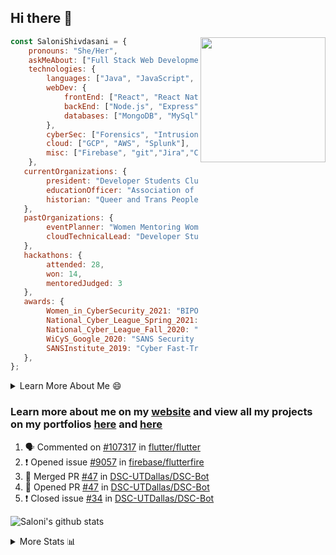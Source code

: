 ## Hi there 👋

<img align='right' src="https://storage.googleapis.com/saloni-shivdasani-resume/Saloni.png" width="200">

```javascript
const SaloniShivdasani = {
    pronouns: "She/Her",
    askMeAbout: ["Full Stack Web Development", "Cloud Computing", "Cyber Security"],
    technologies: {
        languages: ["Java", "JavaScript", "SQL", "Python", "C++", "BASH", "R"],
        webDev: {
            frontEnd: ["React", "React Native", "Electron"],
            backEnd: ["Node.js", "Express", "Flask"],
            databases: ["MongoDB", "MySql"],
        },
        cyberSec: ["Forensics", "Intrusion Detection", "Security Operations", "Network and Application Penetration Testing"],
        cloud: ["GCP", "AWS", "Splunk"],
        misc: ["Firebase", "git","Jira","Confluence"]
    },
   currentOrganizations: {
        president: "Developer Students Club, UTD",
        educationOfficer: "Association of Computer Machinery, UTD",
        historian: "Queer and Trans People of Color, UTD",
   },
   pastOrganizations: {
        eventPlanner: "Women Mentoring Women in Engineering, UTD",
        cloudTechnicalLead: "Developer Students Club, UTD",
   },
   hackathons: {
        attended: 28,
        won: 14,
        mentoredJudged: 3
   },
   awards: {
        Women_in_CyberSecurity_2021: "BIPOC Fellowship Award",
        National_Cyber_League_Spring_2021: "Gold Bracket Competitor - Top 15% nationally",
        National_Cyber_League_Fall_2020: "Gold Bracket Competitor - Top 15% nationally",
        WiCyS_Google_2020: "SANS Security Training Scholarship",
        SANSInstitute_2019: "Cyber Fast-Track Game Quarter-Finalist",
   },
};
```

<!--START_SECTION:table-->
<details>

<summary>Learn More About Me 😄 </summary>

I am a senior at The University of Texas at Dallas, and I am currently majoring in Software Engineering with a concentration in Information Assurance. I am interested and have experience in full stack development, cloud computing, and cybersecurity. I hope to find opportunities where I can gain exposure to algorithm and project design. My ultimate aim is to develop futuristic products for users because I am inspired by the impact of computing on society.

I have experience in full stack web development through my participation and awards in hackathons where I have learnt and used React, Node.js, Express, MongoDB, Flask, NLTK, and React Native along with GIT, GCP, and Firebase. Last semester, I was also responsible for backend development for a project at a local NGO where I created a REST API using Node.js, Express, MongoDB and SQL and hosted it on servers using GCP. 

From my coursework and local competitions, I have skills in algorithms and data structures in Java, database management using SQL and machine learning using Python and R. I have also been a quarter-finalist in a national cybersecurity completion hosted by the SANS institute.

I am also actively involved in campus organization where I am the cloud technical lead for Developer Student Club, Mentor and Education Officer for Association of Computing Machinery, event planner for Women Mentoring Women in Engineering and IT Committee member for IEEE.

</details>

<!--END_SECTION:table-->

### Learn more about me on my [website](https://www.saloni-shivdasani.codes) and view all my projects on my portfolios [here](https://www.saloni-shivdasani.codes/projects) and  [here](http://devpost.com/SaloniS)

<!--START_SECTION:activity-->
1. 🗣 Commented on [#107317](https://github.com/flutter/flutter/issues/107317) in [flutter/flutter](https://github.com/flutter/flutter)
2. ❗️ Opened issue [#9057](https://github.com/firebase/flutterfire/issues/9057) in [firebase/flutterfire](https://github.com/firebase/flutterfire)
3. 🎉 Merged PR [#47](https://github.com/DSC-UTDallas/DSC-Bot/pull/47) in [DSC-UTDallas/DSC-Bot](https://github.com/DSC-UTDallas/DSC-Bot)
4. 💪 Opened PR [#47](https://github.com/DSC-UTDallas/DSC-Bot/pull/47) in [DSC-UTDallas/DSC-Bot](https://github.com/DSC-UTDallas/DSC-Bot)
5. ❗️ Closed issue [#34](https://github.com/DSC-UTDallas/DSC-Bot/issues/34) in [DSC-UTDallas/DSC-Bot](https://github.com/DSC-UTDallas/DSC-Bot)
<!--END_SECTION:activity-->

![Saloni's github stats](https://github-readme-stats.vercel.app/api?username=SaloniSS)

<!--START_SECTION:table-->
<details>

<summary>More Stats 📊 </summary>

<!--START_SECTION:waka-->
![Code Time](http://img.shields.io/badge/Code%20Time-1%2C283%20hrs%2056%20mins-blue)

![Lines of code](https://img.shields.io/badge/From%20Hello%20World%20I%27ve%20Written--6%20Million%20lines%20of%20code-blue)

**🐱 My GitHub Data** 

> 🏆 21 Contributions in the Year 2023
 > 
> 📦 590.0 kB Used in GitHub's Storage 
 > 
> 💼 Opted to Hire
 > 
> 📜 29 Public Repositories 
 > 
> 🔑 26 Private Repositories  
 > 
**I'm a Night 🦉** 

```text
🌞 Morning       74 commits       ████░░░░░░░░░░░░░░░░░░░░░   16.16 % 
🌆 Daytime      145 commits       ████████░░░░░░░░░░░░░░░░░   31.66 % 
🌃 Evening      152 commits       ████████░░░░░░░░░░░░░░░░░   33.19 % 
🌙 Night         87 commits       ████░░░░░░░░░░░░░░░░░░░░░   19.00 % 

```
📅 **I'm Most Productive on Monday** 

```text
Monday          96 commits       █████░░░░░░░░░░░░░░░░░░░░   20.96 % 
Tuesday         71 commits       ████░░░░░░░░░░░░░░░░░░░░░   15.50 % 
Wednesday       38 commits       ██░░░░░░░░░░░░░░░░░░░░░░░   08.30 % 
Thursday        47 commits       ██░░░░░░░░░░░░░░░░░░░░░░░   10.26 % 
Friday          71 commits       ████░░░░░░░░░░░░░░░░░░░░░   15.50 % 
Saturday        56 commits       ███░░░░░░░░░░░░░░░░░░░░░░   12.23 % 
Sunday          79 commits       ████░░░░░░░░░░░░░░░░░░░░░   17.25 % 

```


📊 **This Week I Spent My Time On** 

```text
⌚︎ Time Zone: America/Chicago

💬 Programming Languages: 
JavaScript               2 hrs 45 mins       █████████████████░░░░░░░░   69.22 % 
Other                    1 hr                ██████░░░░░░░░░░░░░░░░░░░   25.14 % 
Bash                     8 mins              █░░░░░░░░░░░░░░░░░░░░░░░░   03.74 % 
JSON                     4 mins              ░░░░░░░░░░░░░░░░░░░░░░░░░   01.90 % 

```

**I Mostly Code in JavaScript** 

```text
JavaScript               28 repos            ███████████░░░░░░░░░░░░░░   45.90 % 
Java                     11 repos            ████░░░░░░░░░░░░░░░░░░░░░   18.03 % 
Python                   8 repos             ███░░░░░░░░░░░░░░░░░░░░░░   13.11 % 
TypeScript               3 repos             █░░░░░░░░░░░░░░░░░░░░░░░░   04.92 % 
CSS                      3 repos             █░░░░░░░░░░░░░░░░░░░░░░░░   04.92 % 

```



 Last Updated on 22/02/2023 14:47:33 UTC
<!--END_SECTION:waka-->

<!--END_SECTION:table-->

<!--
**SaloniSS/SaloniSS** is a ✨ _special_ ✨ repository because its `README.md` (this file) appears on your GitHub profile.

Here are some ideas to get you started:

- 🔭 I’m currently working on ...
- 🌱 I’m currently learning ...
- 👯 I’m looking to collaborate on ...
- 🤔 I’m looking for help with ...
- 💬 Ask me about ...
- 📫 How to reach me: ...
- 😄 Pronouns: ...
- ⚡ Fun fact: ...
-->
